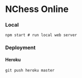 # NChess Online

### Local

``npm start # run local web server
``

### Deployment
#### Heroku
``git push heroku master
``